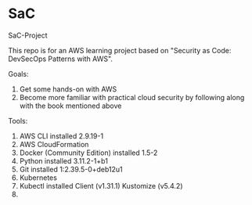 # SaC
SaC-Project

This repo is for an AWS learning project based on "Security as Code: DevSecOps Patterns with AWS".

Goals:
1. Get some hands-on with AWS
2. Become more familiar with practical cloud security by following along with the book mentioned above

Tools:
1. AWS CLI                     installed 2.9.19-1
2. AWS CloudFormation 
3. Docker (Community Edition)  installed 1.5-2
4. Python                      installed 3.11.2-1+b1
5. Git                         installed 1:2.39.5-0+deb12u1
6. Kubernetes
7. Kubectl                      installed Client (v1.31.1) Kustomize (v5.4.2)
8. 
